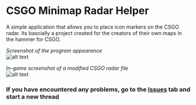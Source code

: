 # CSGO Minimap Radar Helper
A simple application that allows you to place icon markers on the CSGO radar.
Its bascially a project created for the creators of their own maps in the hammer for CSGO.

*Screenshot of the program appearance*<br>
![alt text](https://github.com/KSZLAGK/webres/blob/master/resources/cmrh1.png?raw=true)

*In-game screenshot of a modified CSGO radar file*<br>
![alt text](https://github.com/KSZLAGK/webres/blob/master/resources/cmrh2.png?raw=true)

### If you have encountered any problems, go to the [Issues](https://github.com/KSZLAGK/CSGO-Minimap-Radar-Helper/issues) tab and start a new thread

